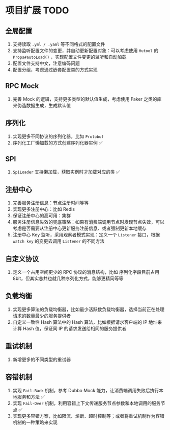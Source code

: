 # 项目扩展 TODO

## 全局配置

1. 支持读取 `.yml / .yaml` 等不同格式的配置文件
2. 支持监听配置文件的变更，并自动更新配置对象：可以考虑使用 `Hutool` 的 `Props#autoLoad()`
   ，实现配置文件变更的监听和自动加载
3. 配置文件支持中文，注意编码问题
4. 配置分组，考虑通过嵌套配置类的方式实现

## RPC Mock

1. 完善 Mock 的逻辑，支持更多类型的默认值生成，考虑使用 Faker 之类的库来伪造数据生成，生成默认值

## 序列化

1. 实现更多不同协议的序列化器，比如 `Protobuf`
2. 序列化工厂懒加载的方式创建序列化器实例 ✅

## SPI

1. `SpiLoader` 支持懒加载，获取实例时才加载对应的类 ✅

## 注册中心

1. 完善服务注册信息：节点注册时间等等
2. 实现更多注册中心：比如 Redis
3. 保证注册中心的高可用：集群
4. 服务注册信息失效的兜底策略：如果有消费端调用节点时发现节点失效，可以考虑是否需要从注册中心更新服务注册信息、或者强制更新本地缓存
5. 注册中心 Key 监听，采用观察者模式实现：定义一个 `Listener` 接口，根据 `watch key`
   的变更去调用 `Listener` 的不同方法

## 自定义协议

1. 定义一个占用空间更少的 RPC 协议的消息结构，比如 序列化字段目前占用 8bit，但其实总共也就几种序列化方式，能够更精简等等

## 负载均衡

1. 实现更多算法的负载均衡器，比如最少活跃数负载均衡器，选择当前正在处理请求的数量最少的服务提供者
2. 自定义一致性 Hash 算法中的 Hash 算法，比如根据请求客户端的 IP 地址来计算 Hash 值，保证同 IP
   的请求发送给相同的服务提供者

## 重试机制

1. 新增更多的不同类型的重试器

## 容错机制

1. 实现 `Fail-Back` 机制，参考 Dubbo Mock 能力，让消费端调用失败后执行本地服务和方法 ✅
2. 实现 `Fail-Over` 机制，利用容错上下文传递服务节点参数和本地调用的服务节点 ✅
3. 实现更多容错方案，比如限流、熔断、超时控制等；或者将重试机制作为容错机制的一种策略来实现